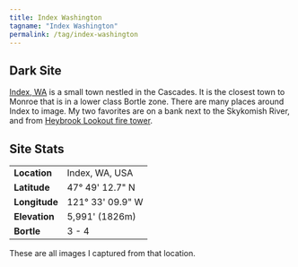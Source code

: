 ```yaml
---
title: Index Washington
tagname: "Index Washington"
permalink: /tag/index-washington
---
```

## Dark Site

[Index, WA](https://goo.gl/maps/LCLdqr4GKjKbpWjg6) is a small town nestled in the Cascades. It is the closest town to Monroe that is in a lower class Bortle zone. There are many places around Index to image. My two favorites are on a bank next to the Skykomish River, and from [Heybrook Lookout fire tower](/tag/heybrook-lookout).

## Site Stats

| | |
|--|--|
|**Location**|Index, WA, USA|
|**Latitude**|47° 49' 12.7" N|
|**Longitude**|121° 33' 09.9" W|
|**Elevation**|5,991' (1826m)|
|**Bortle**|3 - 4|

These are all images I captured from that location.